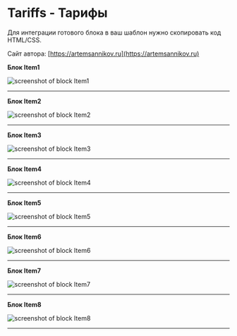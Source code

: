 Tariffs - Тарифы
=====================

Для интеграции готового блока в ваш шаблон нужно скопировать код HTML/CSS.

Сайт автора: [https://artemsannikov.ru](https://artemsannikov.ru)

**Блок Item1**

![screenshot of block Item1](https://user-images.githubusercontent.com/31792522/69123793-0c08ea00-0ac4-11ea-9f8f-5d357e0c4430.jpg)

<hr>

**Блок Item2**

![screenshot of block Item2](https://user-images.githubusercontent.com/31792522/69122343-630cc000-0ac0-11ea-9917-a4eb0c3e08ef.jpg)

<hr>

**Блок Item3**

![screenshot of block Item3](https://user-images.githubusercontent.com/31792522/69123139-6c972780-0ac2-11ea-8288-802294c33668.jpg)

<hr>

**Блок Item4**

![screenshot of block Item4](https://user-images.githubusercontent.com/31792522/69123665-c0eed700-0ac3-11ea-8575-90d5ce38b473.jpg)

<hr>

**Блок Item5**

![screenshot of block Item5](https://user-images.githubusercontent.com/31792522/69140408-497d6f80-0ae4-11ea-88bd-f9d39d1cbd2c.jpg)

<hr>

**Блок Item6**

![screenshot of block Item6](https://user-images.githubusercontent.com/31792522/69143791-a7618580-0aeb-11ea-8525-0ac9ab46ce14.jpg)

<hr>

**Блок Item7**

![screenshot of block Item7]()

<hr>

**Блок Item8**

![screenshot of block Item8]()

<hr>